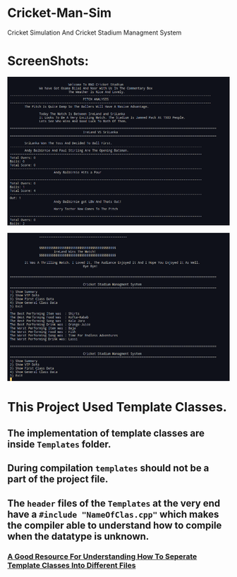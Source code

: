 # Cricket-Man-Sim
Cricket Simulation And Cricket Stadium Managment System
# ScreenShots:

![Match Started](./img/image.png)

![Match Concluded](./img/image-1.png)

# This Project Used Template Classes. 
## The implementation of template classes are inside `Templates` folder. 
## During compilation `templates` should not be a part of the project file.
## The `header` files of the `Templates` at the very end have a `#include "NameOfClas.cpp"` which makes the compiler able to understand how to compile when the datatype is unknown.
### [A Good Resource For Understanding How To Seperate Template Classes Into Different Files](https://www.codeproject.com/Articles/48575/How-to-Define-a-Template-Class-in-a-h-File-and-Imp)